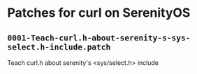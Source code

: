 # Patches for curl on SerenityOS

## `0001-Teach-curl.h-about-serenity-s-sys-select.h-include.patch`

Teach curl.h about serenity's <sys/select.h> include


